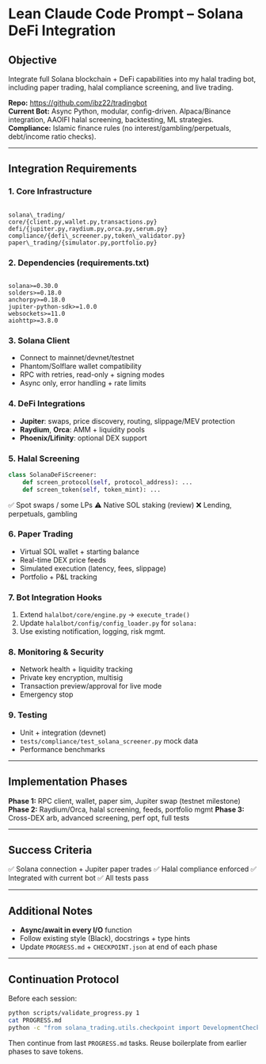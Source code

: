 # Lean Claude Code Prompt – Solana DeFi Integration

## Objective
Integrate full Solana blockchain + DeFi capabilities into my halal trading bot, including paper trading, halal compliance screening, and live trading.

**Repo:** https://github.com/ibz22/tradingbot  
**Current Bot:** Async Python, modular, config-driven. Alpaca/Binance integration, AAOIFI halal screening, backtesting, ML strategies.  
**Compliance:** Islamic finance rules (no interest/gambling/perpetuals, debt/income ratio checks).

---

## Integration Requirements

### 1. Core Infrastructure
```

solana\_trading/
core/{client.py,wallet.py,transactions.py}
defi/{jupiter.py,raydium.py,orca.py,serum.py}
compliance/{defi\_screener.py,token\_validator.py}
paper\_trading/{simulator.py,portfolio.py}

```

### 2. Dependencies (requirements.txt)
```

solana>=0.30.0
solders>=0.18.0
anchorpy>=0.18.0
jupiter-python-sdk>=1.0.0
websockets>=11.0
aiohttp>=3.8.0

````

### 3. Solana Client
- Connect to mainnet/devnet/testnet
- Phantom/Solflare wallet compatibility
- RPC with retries, read-only + signing modes
- Async only, error handling + rate limits

### 4. DeFi Integrations
- **Jupiter**: swaps, price discovery, routing, slippage/MEV protection
- **Raydium**, **Orca**: AMM + liquidity pools
- **Phoenix/Lifinity**: optional DEX support

### 5. Halal Screening
```python
class SolanaDeFiScreener:
    def screen_protocol(self, protocol_address): ...
    def screen_token(self, token_mint): ...
````

✅ Spot swaps / some LPs
⚠️ Native SOL staking (review)
❌ Lending, perpetuals, gambling

### 6. Paper Trading

* Virtual SOL wallet + starting balance
* Real-time DEX price feeds
* Simulated execution (latency, fees, slippage)
* Portfolio + P\&L tracking

### 7. Bot Integration Hooks

1. Extend `halalbot/core/engine.py` → `execute_trade()`
2. Update `halalbot/config/config_loader.py` for `solana:`
3. Use existing notification, logging, risk mgmt.

### 8. Monitoring & Security

* Network health + liquidity tracking
* Private key encryption, multisig
* Transaction preview/approval for live mode
* Emergency stop

### 9. Testing

* Unit + integration (devnet)
* `tests/compliance/test_solana_screener.py` mock data
* Performance benchmarks

---

## Implementation Phases

**Phase 1:** RPC client, wallet, paper sim, Jupiter swap (testnet milestone)
**Phase 2:** Raydium/Orca, halal screening, feeds, portfolio mgmt
**Phase 3:** Cross-DEX arb, advanced screening, perf opt, full tests

---

## Success Criteria

✅ Solana connection + Jupiter paper trades
✅ Halal compliance enforced
✅ Integrated with current bot
✅ All tests pass

---

## Additional Notes

* **Async/await in every I/O** function
* Follow existing style (Black), docstrings + type hints
* Update `PROGRESS.md` + `CHECKPOINT.json` at end of each phase

---

## Continuation Protocol

Before each session:

```bash
python scripts/validate_progress.py 1
cat PROGRESS.md
python -c "from solana_trading.utils.checkpoint import DevelopmentCheckpoint; print(DevelopmentCheckpoint.load_progress())"
```

Then continue from last `PROGRESS.md` tasks.
Reuse boilerplate from earlier phases to save tokens.
